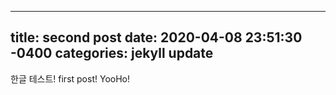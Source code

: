 
---
title: second post
date: 2020-04-08 23:51:30 -0400
categories: jekyll update
---
한글 테스트!
first post! YooHo!
